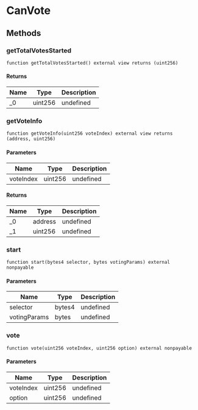 # CanVote









## Methods

### getTotalVotesStarted

```solidity
function getTotalVotesStarted() external view returns (uint256)
```






#### Returns

| Name | Type | Description |
|---|---|---|
| _0 | uint256 | undefined |

### getVoteInfo

```solidity
function getVoteInfo(uint256 voteIndex) external view returns (address, uint256)
```





#### Parameters

| Name | Type | Description |
|---|---|---|
| voteIndex | uint256 | undefined |

#### Returns

| Name | Type | Description |
|---|---|---|
| _0 | address | undefined |
| _1 | uint256 | undefined |

### start

```solidity
function start(bytes4 selector, bytes votingParams) external nonpayable
```





#### Parameters

| Name | Type | Description |
|---|---|---|
| selector | bytes4 | undefined |
| votingParams | bytes | undefined |

### vote

```solidity
function vote(uint256 voteIndex, uint256 option) external nonpayable
```





#### Parameters

| Name | Type | Description |
|---|---|---|
| voteIndex | uint256 | undefined |
| option | uint256 | undefined |




